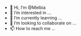 - 👋 Hi, I’m @Melbia
- 👀 I’m interested in ...
- 🌱 I’m currently learning ...
- 💞️ I’m looking to collaborate on ...
- 📫 How to reach me ...

<!---
Melbia/Melbia is a ✨ special ✨ repository because its `README.md` (this file) appears on your GitHub profile.
You can click the Preview link to take a look at your changes.
--->

